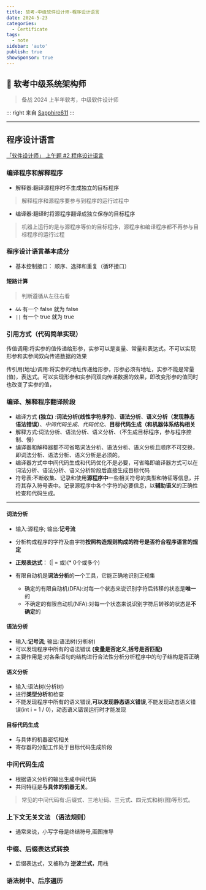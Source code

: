 ```yaml
---
title: 软考-中级软件设计师-程序设计语言
date: 2024-5-23
categories:
  - Certificate
tags:
  - note
sidebar: 'auto'
publish: true
showSponsor: true
---
```

## 👋 软考中级系统架构师

> 备战 2024 上半年软考，中级软件设计师

::: right
来自 [Sapphire611](http://sapphire611.github.io)
:::

---

## 程序设计语言

[「软件设计师」 上午题 #2 程序设计语言](https://www.bilibili.com/video/BV1tL411c7gi)

### 编译程序和解释程序

- 解释器:翻译源程序时不生成独立的目标程序

> 解释程序和源程序要参与到程序的运行过程中

- 编译器:翻译时将源程序翻译成独立保存的目标程序

> 机器上运行的是与源程序等价的目标程序，源程序和编译程序都不再参与目标程序的运行过程

### 程序设计语言基本成分

- 基本控制接口： 顺序、选择和重复（循环接口）

#### 短路计算

> 判断遵循从左往右看

- `&&` 有一个 false 就为 false
- `||` 有一个 true 就为 true

### 引用方式（代码简单实现）

传值调用:将实参的值传递给形参，实参可以是变量、常量和表达式。不可以实现形参和实参间双向传递数据的效果

传引用(地址)调用:将实参的地址传递给形参，形参必须有地址，实参不能是常量(值)，表达式。可以实现形参和实参间双向传递数据的效果，即改变形参的值同时也改变了实参的值，

### 编译、解释程序翻译阶段

- 编译方式 **(独立)** :**词法分析(线性字符序列)**、**语法分析**、**语义分析（发现静态语法错误）**、*中间代码生成*、*代码优化*、**目标代码生成（和机器体系结构相关**
- 解释方式:词法分析、语法分析、语义分析、（不生成目标程序，参与程序控制、慢）
- 编译器和解释器都不可省略词法分析、语法分析、语义分析且顺序不可交换，即词法分析、语法分析、语义分析是必须的。
- 编译器方式中中间代码生成和代码优化不是必要，可省略即编译器方式可以在词法分析、语法分析、语义分析阶段后直接生成目标代码
- 符号表:不断收集、记录和使用**源程序中**一些相关符号的类型和特征等信息，并将其存入符号表中。记录源程序中各个字符的必要信息，以**辅助语义**的正确性检查和代码生成。

---

#### 词法分析

- 输入:源程序; 输出:**记号流**
- 分析构成程序的字符及由字符**按照构造规则构成的符号是否符合程序语言的规定**
- **正规表达式**： (| = 或)(* 0个或多个)
- 有限自动机是**词法分析**的一个工具，它能正确地识别正规集

  - 确定的有限自动机(DFA):对每一个状态来说识别字符后转移的状态是**唯一**的
  - 不确定的有限自动机(NFA):对每一个状态来说识别字符后转移的状态是**不确定**的

#### 语法分析

- 输入:**记号流**;  输出:语法树(分析树)
- 可以发现程序中所有的语法错误 **(变量是否定义,括号是否匹配)**
- 主要作用是:对各条语句的结构进行合法性分析分析程序中的句子结构是否正确

#### 语义分析

- 输入:语法树(分析树)
- 进行**类型分析**和检查
- 不能发现程序中所有的语义错误,**可以发现静态语义错误**,不能发现动态语义错误(int i = 1 / 0)，动态语义错误运行时才能发现

#### 目标代码生成

- 与具体的机器密切相关
- 寄存器的分配工作处于目标代码生成阶段

### 中间代码生成

- 根据语义分析的输出生成中间代码
- 共同特征是**与具体的机器无关**。

> 常见的中间代码有:后缀式、三地址码、三元式、四元式和树(图)等形式。

### 上下文无关文法 （语法规则）

- 通常来说，小写字母是终结符号,画图推导

### 中缀、后缀表达式转换

- 后缀表达式，又被称为 **逆波兰式**，用栈

### 语法树中、后序遍历
